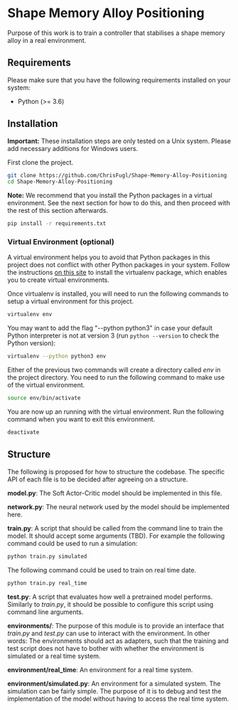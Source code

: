 # Shape Memory Alloy Positioning
Purpose of this work is to train a controller that stabilises a shape memory alloy in a real environment.

## Requirements
Please make sure that you have the following requirements installed on your system:

* Python (>= 3.6)

## Installation
**Important:** These installation steps are only tested on a Unix system. Please add necessary additions for Windows users.

First clone the project.

``` sh
git clone https://github.com/ChrisFugl/Shape-Memory-Alloy-Positioning
cd Shape-Memory-Alloy-Positioning
```

**Note:** We recommend that you install the Python packages in a virtual environment. See the next section for how to do this, and then proceed with the rest of this section afterwards.

``` sh
pip install -r requirements.txt
```

### Virtual Environment (optional)
A virtual environment helps you to avoid that Python packages in this project does not conflict with other Python packages in your system. Follow the instructions [on this site](https://virtualenv.pypa.io/en/stable/installation/) to install the virtualenv package, which enables you to create virtual environments.

Once virtualenv is installed, you will need to run the following commands to setup a virtual environment for this project.

``` sh
virtualenv env
```

You may want to add the flag "--python python3" in case your default Python interpreter is not at version 3 (run ```python --version``` to check the Python version):

``` sh
virtualenv --python python3 env
```

Either of the previous two commands will create a directory called *env* in the project directory. You need to run the following command to make use of the virtual environment.

``` sh
source env/bin/activate
```

You are now up an running with the virtual environment. Run the following command when you want to exit this environment.

``` sh
deactivate
```

## Structure
The following is proposed for how to structure the codebase. The specific API of each file is to be decided after agreeing on a structure.

**model.py**: The Soft Actor-Critic model should be implemented in this file.

**network.py**: The neural network used by the model should be implemented here.

**train.py**: A script that should be called from the command line to train the model. It should accept some arguments (TBD). For example the following command could be used to run a simulation:

``` sh
python train.py simulated
```

The following command could be used to train on real time date.

``` sh
python train.py real_time
```

**test.py**: A script that evaluates how well a pretrained model performs. Similarly to *train.py*, it should be possible to configure this script using command line arguments.

**environments/**: The purpose of this module is to provide an interface that *train.py* and *test.py* can use to interact with the environment. In other words: The environments should act as adapters, such that the training and test script does not have to bother with whether the environment is simulated or a real time system.

**environment/real_time**: An environment for a real time system.

**environment/simulated.py**: An environment for a simulated system. The simulation can be fairly simple. The purpose of it is to debug and test the implementation of the model without having to access the real time system.
